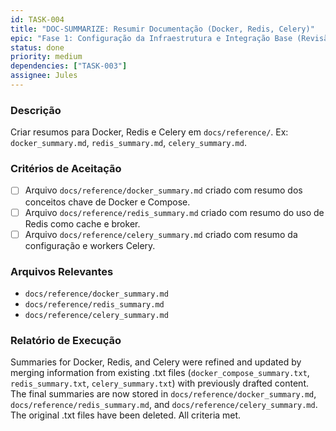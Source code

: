 ```yaml
---
id: TASK-004
title: "DOC-SUMMARIZE: Resumir Documentação (Docker, Redis, Celery)"
epic: "Fase 1: Configuração da Infraestrutura e Integração Base (Revisão e Testes)"
status: done
priority: medium
dependencies: ["TASK-003"]
assignee: Jules
---
```


### Descrição

Criar resumos para Docker, Redis e Celery em `docs/reference/`. Ex: `docker_summary.md`, `redis_summary.md`, `celery_summary.md`.

### Critérios de Aceitação

- [ ] Arquivo `docs/reference/docker_summary.md` criado com resumo dos conceitos chave de Docker e Compose.
- [ ] Arquivo `docs/reference/redis_summary.md` criado com resumo do uso de Redis como cache e broker.
- [ ] Arquivo `docs/reference/celery_summary.md` criado com resumo da configuração e workers Celery.

### Arquivos Relevantes

* `docs/reference/docker_summary.md`
* `docs/reference/redis_summary.md`
* `docs/reference/celery_summary.md`

### Relatório de Execução

Summaries for Docker, Redis, and Celery were refined and updated by merging information from existing .txt files (`docker_compose_summary.txt`, `redis_summary.txt`, `celery_summary.txt`) with previously drafted content. The final summaries are now stored in `docs/reference/docker_summary.md`, `docs/reference/redis_summary.md`, and `docs/reference/celery_summary.md`. The original .txt files have been deleted. All criteria met.
